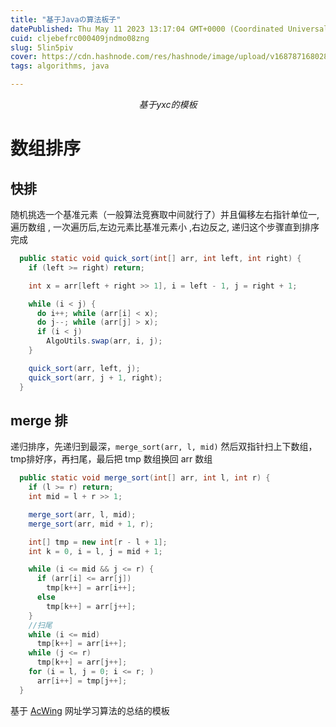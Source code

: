 ```yaml
---
title: "基于Javaの算法板子"
datePublished: Thu May 11 2023 13:17:04 GMT+0000 (Coordinated Universal Time)
cuid: cljebefrc000409jndmo08zng
slug: 5lin5piv
cover: https://cdn.hashnode.com/res/hashnode/image/upload/v1687871680280/14af24e7-cead-46d6-859f-25f52feb0642.jpeg
tags: algorithms, java

---
```


$$基于yxc的模板$$

# 数组排序

## 快排

随机挑选一个基准元素（一般算法竞赛取中间就行了）并且偏移左右指针单位一, 遍历数组 , 一次遍历后,左边元素比基准元素小 ,右边反之, 递归这个步骤直到排序完成

```java
  public static void quick_sort(int[] arr, int left, int right) {
    if (left >= right) return;

    int x = arr[left + right >> 1], i = left - 1, j = right + 1;

    while (i < j) {
      do i++; while (arr[i] < x);
      do j--; while (arr[j] > x);
      if (i < j)
        AlgoUtils.swap(arr, i, j);
    }

    quick_sort(arr, left, j);
    quick_sort(arr, j + 1, right);
  }
```

## merge 排

递归排序，先递归到最深，`merge_sort(arr, l, mid)` 然后双指针扫上下数组，tmp排好序，再扫尾，最后把 tmp 数组换回 arr 数组

```java
  public static void merge_sort(int[] arr, int l, int r) {
    if (l >= r) return;
    int mid = l + r >> 1;

    merge_sort(arr, l, mid);
    merge_sort(arr, mid + 1, r);

    int[] tmp = new int[r - l + 1];
    int k = 0, i = l, j = mid + 1;

    while (i <= mid && j <= r) {
      if (arr[i] <= arr[j])
        tmp[k++] = arr[i++];
      else
        tmp[k++] = arr[j++];
    }
    //扫尾
    while (i <= mid)
      tmp[k++] = arr[i++];
    while (j <= r)
      tmp[k++] = arr[j++];
    for (i = l, j = 0; i <= r; )
      arr[i++] = tmp[j++];
  }
```

基于 [AcWing](https://www.acwing.com/) 网址学习算法的总结的模板